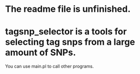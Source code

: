 # The readme file is unfinished.  
# tagsnp_selector is a tools for selecting tag snps from a large amount of SNPs.
You can use main.pl to call other programs.
